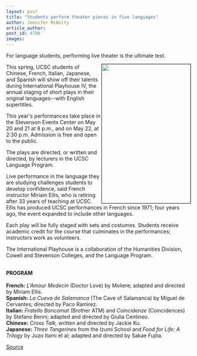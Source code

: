 ```yaml
---
layout: post
title: "Students perform theater pieces in five languages"
author: Jennifer McNulty
article_author: 
post_id: 4796
images:
---
```


<p>
  For language students, performing live theater is the ultimate test.<br>
</p>
<p>
  <img align="right" border="1" height="378" src="../art/playhouse2.jpg" width="242" alt="">This spring, UCSC students of Chinese, French, Italian, Japanese, and Spanish will show off their talents during International Playhouse IV, the annual staging of short plays in their original languages--with English supertitles.<br>
</p>
<p>
  This year's performances take place in the Stevenson Events Center on May 20 and 21 at 8 p.m., and on May 22, at 2:30 p.m. Admission is free and open to the public.<br>
</p>
<p>
  The plays are directed, or written and directed, by lecturers in the UCSC Language Program.<br>
</p>
<p>
  Live performance in the language they are studying challenges students to develop confidence, said French instructor Miriam Ellis, who is retiring after 33 years of teaching at UCSC. Ellis has produced UCSC performances in French since 1971; four years ago, the event expanded to include other languages.<br>
</p>
<p>
  Each play will be fully staged with sets and costumes. Students receive academic credit for the course that culminates in the performances; instructors work as volunteers.<br>
</p>
<p>
  The International Playhouse is a collaboration of the Humanities Division, Cowell and Stevenson Colleges, and the Language Program.<br>
</p>
<p>
  <b><br>
  PROGRAM<br></b><br>
  <b>French:</b> <i>L'Amour Medecin</i> (Doctor Love) by Moliere; adapted and directed by Miriam Ellis.<br>
  <b>Spanish:</b> <i>La Cueva de Salamanca</i> (The Cave of Salamanca) by Miguel de Cervantes; directed by Paco Ramirez.<br>
  <b>Italian:</b> <i>Fratello Bancomat</i> (Brother ATM) and <i>Coincidenze</i> (Coincidences) by Stefano Benni; adapted and directed by Giulia Centineo.<br>
  <b>Chinese:</b> <i>Cross Talk,</i> written and directed by Jackie Ku.<br>
  <b>Japanese:</b> <i>Three Tangerines</i> from the Izumi School and <i>Food for Life: A Trilogy</i> by Juzo Itami et al; adapted and directed by Sakae Fujita.
</p>
<p><a href="http://www1.ucsc.edu/currents/03-04/05-17/playhouse.html" title="Permalink to playhouse">Source</a></p>

